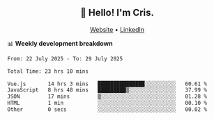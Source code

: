 
<h2 align="center">👋 Hello! I'm Cris.</h2>
<p align="center">
  <a href="https://www.criscunas.dev">Website</a> •
  <a href="https://www.linkedin.com/in/cristophercunas/">LinkedIn</a> 
</p>


📊 **Weekly development breakdown**
<!--START_SECTION:waka-->

```txt
From: 22 July 2025 - To: 29 July 2025

Total Time: 23 hrs 10 mins

Vue.js       14 hrs 3 mins   ███████████████░░░░░░░░░░   60.61 %
JavaScript   8 hrs 48 mins   █████████▒░░░░░░░░░░░░░░░   37.99 %
JSON         17 mins         ▒░░░░░░░░░░░░░░░░░░░░░░░░   01.28 %
HTML         1 min           ░░░░░░░░░░░░░░░░░░░░░░░░░   00.10 %
Other        0 secs          ░░░░░░░░░░░░░░░░░░░░░░░░░   00.02 %
```

<!--END_SECTION:waka-->
